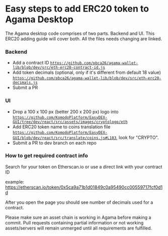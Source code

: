 # Easy steps to add ERC20 token to Agama Desktop

The Agama desktop code comprises of two parts. Backend and UI. This ERC20 adding guide will cover both. All the files needs changing are linked.

### Backend
- Add a contract ID [`https://github.com/pbca26/agama-wallet-lib/blob/dev/src/eth-erc20-contract-id.js`](https://github.com/pbca26/agama-wallet-lib/blob/dev/src/eth-erc20-contract-id.js)
- Add token decimals (optional, only if it's different from default 18 value) [`https://github.com/pbca26/agama-wallet-lib/blob/dev/src/eth-erc20-decimals.js`](https://github.com/pbca26/agama-wallet-lib/blob/dev/src/eth-erc20-decimals.js)
- Submit a PR

### UI
- Drop a 100 x 100 px (better 200 x 200 px) logo into [`https://github.com/KomodoPlatform/EasyDEX-GUI/tree/dev/react/src/assets/images/cryptologo/eth`](https://github.com/KomodoPlatform/EasyDEX-GUI/tree/dev/react/src/assets/images/cryptologo/eth)
- Add ERC20 token name to coins translation file [`https://github.com/KomodoPlatform/EasyDEX-GUI/blob/dev/react/src/translate/coins.js#L183`](https://github.com/KomodoPlatform/EasyDEX-GUI/blob/dev/react/src/translate/coins.js#L183), look for "CRYPTO".
- Submit a PR to dev branch on each repo

### How to get required contract info
Search for your token on Etherscan.io or use a direct link with your contract ID

example: https://etherscan.io/token/0x5ca9a71b1d01849c0a95490cc00559717fcf0d1d

After you open the page you should see number of decimals used for a contract.

Please make sure an asset chain is working in Agama before making a commit. Pull requests containing partial information or not working assets/servers will remain unmerged until all requirements are fulfilled.